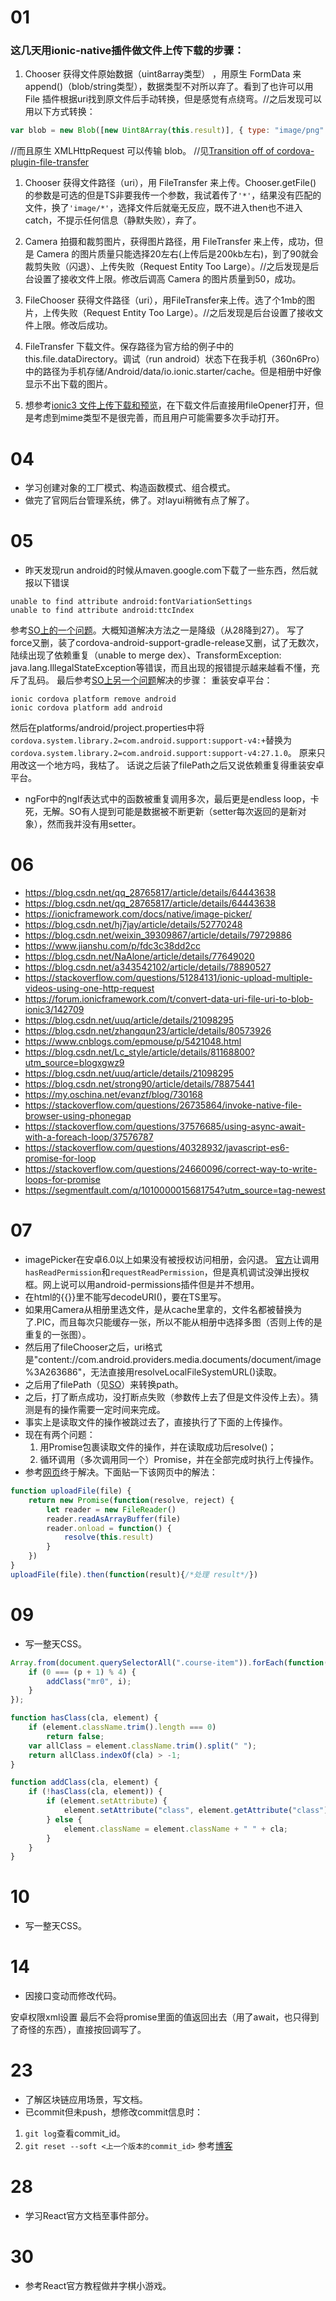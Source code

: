 # 01

### 这几天用ionic-native插件做文件上传下载的步骤：

1. Chooser 获得文件原始数据（uint8array类型） ，用原生 FormData 来 append()（blob/string类型），数据类型不对所以弃了。看到了也许可以用 File 插件根据uri找到原文件后手动转换，但是感觉有点绕弯。//之后发现可以用以下方式转换：

```js
var blob = new Blob([new Uint8Array(this.result)], { type: "image/png" });
```

//而且原生 XMLHttpRequest 可以传输 blob。
//见[Transition off of cordova-plugin-file-transfer](https://cordova.apache.org/blog/2017/10/18/from-filetransfer-to-xhr2.html)

1. Chooser 获得文件路径（uri），用 FileTransfer 来上传。Chooser.getFile() 的参数是可选的但是TS非要我传一个参数，我试着传了`'*'`，结果没有匹配的文件，换了`'image/*'`，选择文件后就毫无反应，既不进入then也不进入catch，不提示任何信息（静默失败），弃了。

1. Camera 拍摄和裁剪图片，获得图片路径，用 FileTransfer 来上传，成功，但是 Camera 的图片质量只能选择20左右(上传后是200kb左右)，到了90就会裁剪失败（闪退）、上传失败（Request Entity Too Large）。//之后发现是后台设置了接收文件上限。修改后调高 Camera 的图片质量到50，成功。

1. FileChooser 获得文件路径（uri），用FileTransfer来上传。选了个1mb的图片，上传失败（Request Entity Too Large）。//之后发现是后台设置了接收文件上限。修改后成功。

1. FileTransfer 下载文件。保存路径为官方给的例子中的this.file.dataDirectory。调试（run android）状态下在我手机（360n6Pro）中的路径为手机存储/Android/data/io.ionic.starter/cache。但是相册中好像显示不出下载的图片。

1. 想参考[ionic3 文件上传下载和预览](https://segmentfault.com/a/1190000010978562)，在下载文件后直接用fileOpener打开，但是考虑到mime类型不是很完善，而且用户可能需要多次手动打开。


# 04

- 学习创建对象的工厂模式、构造函数模式、组合模式。
- 做完了官网后台管理系统，佛了。对layui稍微有点了解了。

# 05

- 昨天发现run android的时候从maven.google.com下载了一些东西，然后就报以下错误

```
unable to find attribute android:fontVariationSettings
unable to find attribute android:ttcIndex
```
参考[SO上的一个问题](https://stackoverflow.com/questions/49208772/error-resource-androidattr-fontvariationsettings-not-found?answertab=votes#tab-top)。大概知道解决方法之一是降级（从28降到27）。
写了force又删，装了cordova-android-support-gradle-release又删，试了无数次，陆续出现了依赖重复（unable to merge dex）、TransformException: java.lang.IllegalStateException等错误，而且出现的报错提示越来越看不懂，充斥了乱码。
最后参考[SO上另一个问题](https://stackoverflow.com/questions/49162538/running-cordova-build-android-unable-to-find-attribute-androidfontvariation)解决的步骤：
重装安卓平台：
```
ionic cordova platform remove android
ionic cordova platform add android
```
然后在platforms/android/project.properties中将`cordova.system.library.2=com.android.support:support-v4:+`替换为`cordova.system.library.2=com.android.support:support-v4:27.1.0`。
原来只用改这一个地方吗，我枯了。
话说之后装了filePath之后又说依赖重复得重装安卓平台。

- ngFor中的ngIf表达式中的函数被重复调用多次，最后更是endless loop，卡死，无解。SO有人提到可能是数据被不断更新（setter每次返回的是新对象），然而我并没有用setter。

# 06
- https://blog.csdn.net/qq_28765817/article/details/64443638
- https://blog.csdn.net/qq_28765817/article/details/64443638
- https://ionicframework.com/docs/native/image-picker/
- https://blog.csdn.net/hj7jay/article/details/52770248
- https://blog.csdn.net/weixin_39309867/article/details/79729886
- https://www.jianshu.com/p/fdc3c38dd2cc
- https://blog.csdn.net/NaAlone/article/details/77649020
- https://blog.csdn.net/a343542102/article/details/78890527
- https://stackoverflow.com/questions/51284131/ionic-upload-multiple-videos-using-one-http-request
- https://forum.ionicframework.com/t/convert-data-uri-file-uri-to-blob-ionic3/142709
- https://blog.csdn.net/uuq/article/details/21098295
- https://blog.csdn.net/zhangqun23/article/details/80573926
- https://www.cnblogs.com/epmouse/p/5421048.html
- https://blog.csdn.net/Lc_style/article/details/81168800?utm_source=blogxgwz9
- https://blog.csdn.net/uuq/article/details/21098295
- https://blog.csdn.net/strong90/article/details/78875441
- https://my.oschina.net/evanzf/blog/730168
- https://stackoverflow.com/questions/26735864/invoke-native-file-browser-using-phonegap
- https://stackoverflow.com/questions/37576685/using-async-await-with-a-foreach-loop/37576787
- https://stackoverflow.com/questions/40328932/javascript-es6-promise-for-loop
- https://stackoverflow.com/questions/24660096/correct-way-to-write-loops-for-promise
- https://segmentfault.com/q/1010000015681754?utm_source=tag-newest

# 07
- imagePicker在安卓6.0以上如果没有被授权访问相册，会闪退。
[官方](https://github.com/Telerik-Verified-Plugins/ImagePicker)让调用`hasReadPermission`和`requestReadPermission`，但是真机调试没弹出授权框。网上说可以用android-permissions插件但是并不想用。
- 在html的{{}}里不能写decodeURI()，要在TS里写。
- 如果用Camera从相册里选文件，是从cache里拿的，文件名都被替换为了.PIC，而且每次只能缓存一张，所以不能从相册中选择多图（否则上传的是重复的一张图）。
- 然后用了fileChooser之后，uri格式是"content://com.android.providers.media.documents/document/image%3A263686"，无法直接用resolveLocalFileSystemURL()读取。
- 之后用了filePath（见[SO](https://stackoverflow.com/questions/28220118/phonegap-resolving-content-uri-obtained-from-native-file-chooser)）来转换path。
- 之后，打了断点成功，没打断点失败（参数传上去了但是文件没传上去）。猜测是有的操作需要一定时间来完成。
- 事实上是读取文件的操作被跳过去了，直接执行了下面的上传操作。
- 现在有两个问题：
    1. 用Promise包裹读取文件的操作，并在读取成功后resolve()；
    1. 循环调用（多次调用同一个）Promise，并在全部完成时执行上传操作。
- 参考[网页](http://www.imooc.com/wenda/detail/421459)终于解决。下面贴一下该网页中的解法：

```js
function uploadFile(file) {
    return new Promise(function(resolve, reject) {
        let reader = new FileReader()
        reader.readAsArrayBuffer(file)
        reader.onload = function() {
            resolve(this.result)
        }
    })
}
uploadFile(file).then(function(result){/*处理 result*/})
```

# 09

- 写一整天CSS。

```js
Array.from(document.querySelectorAll(".course-item")).forEach(function(i, p) {
    if (0 === (p + 1) % 4) {
        addClass("mr0", i);
    }
});

function hasClass(cla, element) {
    if (element.className.trim().length === 0)
        return false;
    var allClass = element.className.trim().split(" ");
    return allClass.indexOf(cla) > -1;
}

function addClass(cla, element) {
    if (!hasClass(cla, element)) {
        if (element.setAttribute) {
            element.setAttribute("class", element.getAttribute("class") + " " + cla);
        } else {
            element.className = element.className + " " + cla;
        }
    }
}
```

# 10

- 写一整天CSS。

# 14

- 因接口变动而修改代码。

安卓权限xml设置
最后不会将promise里面的值返回出去（用了await，也只得到了奇怪的东西），直接按回调写了。

# 23
- 了解区块链应用场景，写文档。
- 已commit但未push，想修改commit信息时：
1. `git log`查看commit_id。
1. `git reset --soft <上一个版本的commit_id>`
参考[博客](https://www.cnblogs.com/lyy-2016/p/6509707.html)

# 28
- 学习React官方文档至事件部分。

# 30
- 参考React官方教程做井字棋小游戏。